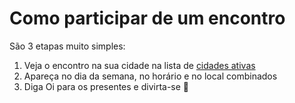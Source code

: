 # Como participar de um encontro

São 3 etapas muito simples:

1. Veja o encontro na sua cidade na lista de [cidades ativas](broken-reference)
2. Apareça no dia da semana, no horário e no local combinados
3. Diga Oi para os presentes e divirta-se 🎉

